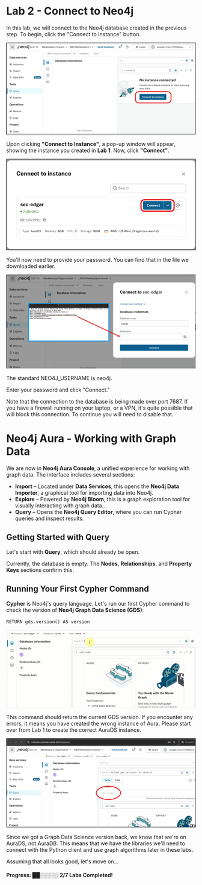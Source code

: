 # Lab 2 - Connect to Neo4j
In this lab, we will connect to the Neo4j database created in the previous step. To begin, click the "Connect to Instance" button.

![](images/01.png)

Upon clicking **"Connect to Instance"**, a pop-up window will appear, showing the instance you created in **Lab 1**. Now, click **"Connect"**.

![](images/02.png)

You'll now need to provide your password.  You can find that in the file we downloaded earlier.  

![](images/03.png)

The standard NEO4J_USERNAME is neo4j.  

Enter your password and click "Connect."

Note that the connection to the database is being made over port 7687.  If you have a firewall running on your laptop, or a VPN, it's quite possible that will block this connection.  To continue you will need to disable that.

# Neo4j Aura - Working with Graph Data  

We are now in **Neo4j Aura Console**, a unified experience for working with graph data. The interface includes several sections:  

- **Import** – Located under **Data Services**, this opens the **Neo4j Data Importer**, a graphical tool for importing data into Neo4j.
- **Explore** – Powered by **Neo4j Bloom**, this is a graph exploration tool for visually interacting with graph data..
- **Query** – Opens the **Neo4j Query Editor**, where you can run Cypher queries and inspect results.

## Getting Started with Query  

Let's start with **Query**, which should already be open.  

Currently, the database is empty. The **Nodes**, **Relationships**, and **Property Keys** sections confirm this.  

## Running Your First Cypher Command  

**Cypher** is Neo4j's query language. Let's run our first Cypher command to check the version of **Neo4j Graph Data Science (GDS)**:  

```cypher
RETURN gds.version() AS version
```

![](images/11.gif)

This command should return the current GDS version. If you encounter any errors, it means you have created the wrong instance of Aura. Please start over from Lab 1 to create the correct AuraDS instance.

![](images/11.png)

Since we got a Graph Data Science version back, we know that we're on AuraDS, not AuraDB.  This means that we have the libraries we'll need to connect with the Python client and use graph algorithms later in these labs.

Assuming that all looks good, let's move on...

#### Progress:  ██░░░░░ 2/7 Labs Completed!
